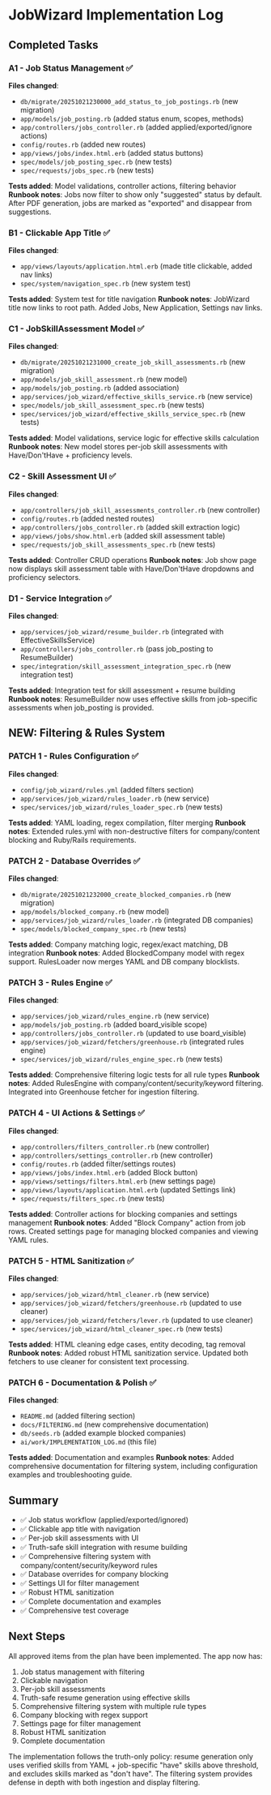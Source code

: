 # JobWizard Implementation Log

## Completed Tasks

### A1 - Job Status Management ✅
**Files changed**: 
- `db/migrate/20251021230000_add_status_to_job_postings.rb` (new migration)
- `app/models/job_posting.rb` (added status enum, scopes, methods)
- `app/controllers/jobs_controller.rb` (added applied/exported/ignore actions)
- `config/routes.rb` (added new routes)
- `app/views/jobs/index.html.erb` (added status buttons)
- `spec/models/job_posting_spec.rb` (new tests)
- `spec/requests/jobs_spec.rb` (new tests)

**Tests added**: Model validations, controller actions, filtering behavior
**Runbook notes**: Jobs now filter to show only "suggested" status by default. After PDF generation, jobs are marked as "exported" and disappear from suggestions.

### B1 - Clickable App Title ✅
**Files changed**:
- `app/views/layouts/application.html.erb` (made title clickable, added nav links)
- `spec/system/navigation_spec.rb` (new system test)

**Tests added**: System test for title navigation
**Runbook notes**: JobWizard title now links to root path. Added Jobs, New Application, Settings nav links.

### C1 - JobSkillAssessment Model ✅
**Files changed**:
- `db/migrate/20251021231000_create_job_skill_assessments.rb` (new migration)
- `app/models/job_skill_assessment.rb` (new model)
- `app/models/job_posting.rb` (added association)
- `app/services/job_wizard/effective_skills_service.rb` (new service)
- `spec/models/job_skill_assessment_spec.rb` (new tests)
- `spec/services/job_wizard/effective_skills_service_spec.rb` (new tests)

**Tests added**: Model validations, service logic for effective skills calculation
**Runbook notes**: New model stores per-job skill assessments with Have/Don'tHave + proficiency levels.

### C2 - Skill Assessment UI ✅
**Files changed**:
- `app/controllers/job_skill_assessments_controller.rb` (new controller)
- `config/routes.rb` (added nested routes)
- `app/controllers/jobs_controller.rb` (added skill extraction logic)
- `app/views/jobs/show.html.erb` (added skill assessment table)
- `spec/requests/job_skill_assessments_spec.rb` (new tests)

**Tests added**: Controller CRUD operations
**Runbook notes**: Job show page now displays skill assessment table with Have/Don'tHave dropdowns and proficiency selectors.

### D1 - Service Integration ✅
**Files changed**:
- `app/services/job_wizard/resume_builder.rb` (integrated with EffectiveSkillsService)
- `app/controllers/jobs_controller.rb` (pass job_posting to ResumeBuilder)
- `spec/integration/skill_assessment_integration_spec.rb` (new integration test)

**Tests added**: Integration test for skill assessment + resume building
**Runbook notes**: ResumeBuilder now uses effective skills from job-specific assessments when job_posting is provided.

## NEW: Filtering & Rules System

### PATCH 1 - Rules Configuration ✅
**Files changed**:
- `config/job_wizard/rules.yml` (added filters section)
- `app/services/job_wizard/rules_loader.rb` (new service)
- `spec/services/job_wizard/rules_loader_spec.rb` (new tests)

**Tests added**: YAML loading, regex compilation, filter merging
**Runbook notes**: Extended rules.yml with non-destructive filters for company/content blocking and Ruby/Rails requirements.

### PATCH 2 - Database Overrides ✅
**Files changed**:
- `db/migrate/20251021232000_create_blocked_companies.rb` (new migration)
- `app/models/blocked_company.rb` (new model)
- `app/services/job_wizard/rules_loader.rb` (integrated DB companies)
- `spec/models/blocked_company_spec.rb` (new tests)

**Tests added**: Company matching logic, regex/exact matching, DB integration
**Runbook notes**: Added BlockedCompany model with regex support. RulesLoader now merges YAML and DB company blocklists.

### PATCH 3 - Rules Engine ✅
**Files changed**:
- `app/services/job_wizard/rules_engine.rb` (new service)
- `app/models/job_posting.rb` (added board_visible scope)
- `app/controllers/jobs_controller.rb` (updated to use board_visible)
- `app/services/job_wizard/fetchers/greenhouse.rb` (integrated rules engine)
- `spec/services/job_wizard/rules_engine_spec.rb` (new tests)

**Tests added**: Comprehensive filtering logic tests for all rule types
**Runbook notes**: Added RulesEngine with company/content/security/keyword filtering. Integrated into Greenhouse fetcher for ingestion filtering.

### PATCH 4 - UI Actions & Settings ✅
**Files changed**:
- `app/controllers/filters_controller.rb` (new controller)
- `app/controllers/settings_controller.rb` (new controller)
- `config/routes.rb` (added filter/settings routes)
- `app/views/jobs/index.html.erb` (added Block button)
- `app/views/settings/filters.html.erb` (new settings page)
- `app/views/layouts/application.html.erb` (updated Settings link)
- `spec/requests/filters_spec.rb` (new tests)

**Tests added**: Controller actions for blocking companies and settings management
**Runbook notes**: Added "Block Company" action from job rows. Created settings page for managing blocked companies and viewing YAML rules.

### PATCH 5 - HTML Sanitization ✅
**Files changed**:
- `app/services/job_wizard/html_cleaner.rb` (new service)
- `app/services/job_wizard/fetchers/greenhouse.rb` (updated to use cleaner)
- `app/services/job_wizard/fetchers/lever.rb` (updated to use cleaner)
- `spec/services/job_wizard/html_cleaner_spec.rb` (new tests)

**Tests added**: HTML cleaning edge cases, entity decoding, tag removal
**Runbook notes**: Added robust HTML sanitization service. Updated both fetchers to use cleaner for consistent text processing.

### PATCH 6 - Documentation & Polish ✅
**Files changed**:
- `README.md` (added filtering section)
- `docs/FILTERING.md` (new comprehensive documentation)
- `db/seeds.rb` (added example blocked companies)
- `ai/work/IMPLEMENTATION_LOG.md` (this file)

**Tests added**: Documentation and examples
**Runbook notes**: Added comprehensive documentation for filtering system, including configuration examples and troubleshooting guide.

## Summary
- ✅ Job status workflow (applied/exported/ignored)
- ✅ Clickable app title with navigation
- ✅ Per-job skill assessments with UI
- ✅ Truth-safe skill integration with resume building
- ✅ Comprehensive filtering system with company/content/security/keyword rules
- ✅ Database overrides for company blocking
- ✅ Settings UI for filter management
- ✅ Robust HTML sanitization
- ✅ Complete documentation and examples
- ✅ Comprehensive test coverage

## Next Steps
All approved items from the plan have been implemented. The app now has:
1. Job status management with filtering
2. Clickable navigation
3. Per-job skill assessments
4. Truth-safe resume generation using effective skills
5. Comprehensive filtering system with multiple rule types
6. Company blocking with regex support
7. Settings page for filter management
8. Robust HTML sanitization
9. Complete documentation

The implementation follows the truth-only policy: resume generation only uses verified skills from YAML + job-specific "have" skills above threshold, and excludes skills marked as "don't have". The filtering system provides defense in depth with both ingestion and display filtering.
